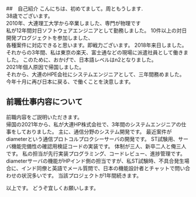 ##　自己紹介
こんにちは、初めてまして。周ともうします.   
38歳でございます。   
2010年、大連理工大学から卒業しました、専門が物理です    
私が12年間対日ソフトウェアエンジニアとして勤務しました。
10件以上の対日開発プログジェクトを参加しました、   
各種案件に対応できると思います。即戦力ございます。
2018年来日しました。
それからの3年間、私は東京の楽天、富士通などの現場に派遣社員として働きました。
このために、おかげで、日本語レベルはn2となりました。  
2021年個人原因で帰国しました。    
それから、大連のHPE会社にシステムエンジニアとして、三年間務めました。
今年十月に再び日本に戻る、で働くことを決意します。   

## 前職仕事内容について
前職内容をご説明いただきます。  
帰国の2021年から、私が大連HP株式会社で、3年間のシステムエンジニアの仕事をしておりました。 
主に、通信分野のシステム開発です。 
最近案件がdiameterという通信プロトコルプロクシーサーバの開発です。
ST試験用、サーバ機能完備性の確認用検証コードの実装です。
体制が三人、新卒二人と俺三人です。
私の担当が先行実装プログラミング、コードレビュー、進捗管理です。
diameterサーバの機能がHPインド側の担当ですが、私ST試験時、不具合発生場合に、インド同僚と英語でメール質問で、日本の機能設計者とチャットで問い合わせの状況多いです。
当該プロジェクトが1年間続きます。

以上です。
どうぞ宜しくお願いします。  
